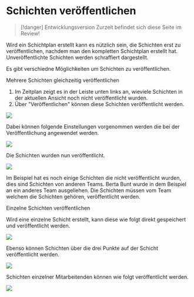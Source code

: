 # Schichten veröffentlichen

>[!danger] Entwicklungsversion
>Zurzeit befindet sich diese Seite im Review!

Wird ein Schichtplan erstellt kann es nützlich sein, die Schichten erst zu veröffentlichen, nachdem man den kompletten Schichtplan erstellt hat. Unveröffentlichte Schichten werden schraffiert dargestellt.

Es gibt verschiedne Möglichkeiten um Schichten zu veröffentlichen.

Mehrere Schichten gleichzeitig veröffentlichen

1. Im Zeitplan zeigt es in der Leiste unten links an, wieviele Schichten in der aktuellen Ansicht noch nicht veröffentlicht wurden.
2. Über "Veröffentlichen" können diese Schichten veröffentlicht werden.

![](assets/publish_shifts__de.png)

Dabei können folgende Einstellungen vorgenommen werden die bei der Veröffentlichung angewendet werden.

![](assets/publish_shifts_details__de.png)

Die Schichten wurden nun veröffentlicht.

![](assets/published_shifts__de.png)

Im Beispiel hat es noch einige Schichten die nicht veröffentlicht wurden, dies sind Schichten von anderen Teams. Berta Bunt wurde in dem Beispiel an ein anderes Team ausgeliehen. Die Schichten müssen vom Team welchem die Schichten gehören, veröffentlicht werden.

Einzelne Schichten veröffentlichen

Wird eine einzelne Schicht erstellt, kann diese wie folgt direkt gespeichert und veröffentlicht werden.

![](assets/save_and_publish__de.png)

Ebenso können Schichten über die drei Punkte auf der Schicht veröffentlicht werden.

![](assets/single_publish__de.png)

Schichten einzelner Mitarbeitenden können wie folgt veröffentlicht werden.

![](assets/publish_user_shifts__de.png)
